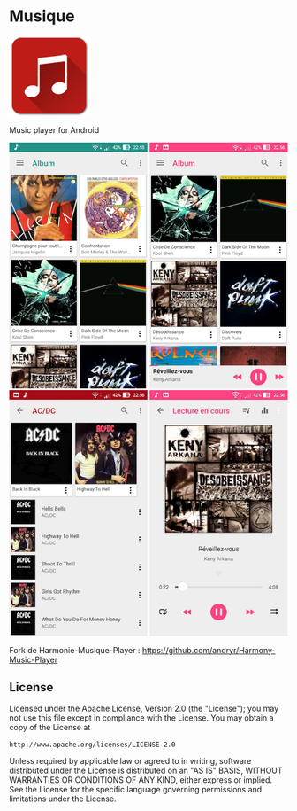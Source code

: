 # Musique
 ![Icône](/app/src/main/res/mipmap-xxhdpi/ic_launcher.png) 
 
  Music player for Android

 <img alt="screenshot" src="/screenshots/01.jpg?raw=true" width="250px" />
 <img alt="screenshot" src="/screenshots/02.jpg?raw=true" width="250px" />
 <img alt="screenshot" src="/screenshots/04.jpg?raw=true" width="250px" />
 <img alt="screenshot" src="/screenshots/05.jpg?raw=true" width="250px" />
 

Fork de Harmonie-Musique-Player : https://github.com/andryr/Harmony-Music-Player

## License

Licensed under the Apache License, Version 2.0 (the "License");
you may not use this file except in compliance with the License.
You may obtain a copy of the License at

    http://www.apache.org/licenses/LICENSE-2.0

Unless required by applicable law or agreed to in writing, software
distributed under the License is distributed on an "AS IS" BASIS,
WITHOUT WARRANTIES OR CONDITIONS OF ANY KIND, either express or implied.
See the License for the specific language governing permissions and
limitations under the License.
